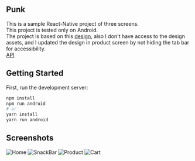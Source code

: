 ## Punk

This is a sample React-Native project of three screens. <br />
This project is tested only on Android. <br />
The project is based on this [design](https://www.uplabs.com/posts/grocery-app-ios-mobile-ui-kits-food-delivery-app), also I don't have access to the design assets, and I updated the design in product screen by not hiding the tab bar for accessibility. <br />
[API](https://punkapi.com/documentation/v2)

## Getting Started

First, run the development server:

```bash
npm install
npm run android
# or
yarn install
yarn run android
```

## Screenshots

![Home](./screenshots/Capture.png)
![SnackBar](./screenshots/Capture-1.png)
![Product](./screenshots/Capture-2.png)
![Cart](./screenshots/Capture-3.png)
